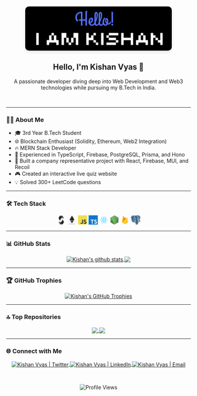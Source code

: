 <p align="center">
  <a href="https://github.com/Kishan-Vyas">
    <img height="120px" style="object-fit: cover; border-radius: 10px; box-shadow: 0px 4px 10px rgba(0,0,0,0.1);" alt="Hello, I'm Kishan Vyas" src="/github background 2.png" />
  </a>
</p>

<h2 align="center">Hello, I'm Kishan Vyas 👋</h2>
<p align="center">
  A passionate developer diving deep into Web Development and Web3 technologies while pursuing my B.Tech in India.
</p>

<br />

---

### 👨‍💻 About Me

- 🎓 3rd Year B.Tech Student
- 🌐 Blockchain Enthusiast (Solidity, Ethereum, Web2 Integration)
- 🔥 MERN Stack Developer
- 💼 Experienced in TypeScript, Firebase, PostgreSQL, Prisma, and Hono
- 🚀 Built a company representative project with React, Firebase, MUI, and Recoil
- 🎮 Created an interactive live quiz website
- 💡 Solved 300+ LeetCode questions

---

### 🛠️ Tech Stack

<p align="center">
  <code><img height="25" alt="solidity" src="https://raw.githubusercontent.com/github/explore/main/topics/solidity/solidity.png"></code>
  <code><img height="25" alt="ethereum" src="https://raw.githubusercontent.com/github/explore/main/topics/ethereum/ethereum.png"></code>
  <code><img height="25" alt="javascript" src="https://raw.githubusercontent.com/github/explore/main/topics/javascript/javascript.png"></code>
  <code><img height="25" alt="typescript" src="https://raw.githubusercontent.com/github/explore/main/topics/typescript/typescript.png"></code>
  <code><img height="25" alt="react" src="https://raw.githubusercontent.com/github/explore/main/topics/react/react.png"></code>
  <code><img height="25" alt="nodejs" src="https://raw.githubusercontent.com/github/explore/main/topics/nodejs/nodejs.png"></code>
  <code><img height="25" alt="firebase" src="https://raw.githubusercontent.com/github/explore/main/topics/firebase/firebase.png"></code>
  <code><img height="25" alt="postgresql" src="https://raw.githubusercontent.com/github/explore/main/topics/postgresql/postgresql.png"></code>
</p>

---

### 📊 GitHub Stats

<p align="center">
  <a href="https://github.com/Kishan-Vyas/github-readme-stats">
    <img align="center" width="48%"  src="https://github-readme-stats.vercel.app/api?username=Kishan-Vyas&show_icons=true&include_all_commits=true&theme=radical&hide_border=true" alt="Kishan's github stats" />
  </a>
  <a href="https://github.com/Kishan-Vyas/github-readme-stats">
    <img align="center" width="48%" src="https://github-readme-stats.vercel.app/api/top-langs/?username=Kishan-Vyas&layout=compact&theme=radical&hide_border=true" />
  </a>
</p>

---

### 🏆 GitHub Trophies

<p align="center">
  <a href="https://github.com/ryo-ma/github-profile-trophy">
    <img align="center" src="https://github-profile-trophy.vercel.app/?username=Kishan-Vyas&theme=radical&no-frame=true&row=1&column=6" alt="Kishan's GitHub Trophies" />
  </a>
</p>

---

### 🔝 Top Repositories

<p align="center">
  <a href="https://github.com/Kishan-Vyas/Blog-Website">
    <img align="center" src="https://github-readme-stats.vercel.app/api/pin/?username=Kishan-Vyas&repo=blogit&theme=radical" />
  </a>
  <a href="https://github.com/Kishan-Vyas/quiztical">
    <img align="center" src="https://github-readme-stats.vercel.app/api/pin/?username=Kishan-Vyas&repo=quiztical&theme=radical" />
  </a>
</p>

---

### 🌐 Connect with Me

<p align="center">
  <a href="https://twitter.com/your_twitter_handle">
    <img align="center" alt="Kishan Vyas | Twitter" width="24px" src="https://raw.githubusercontent.com/anuraghazra/anuraghazra/master/assets/twitter.svg" />
  </a>
  <a href="https://www.linkedin.com/in/your_linkedin_handle/">
    <img align="center" alt="Kishan Vyas | LinkedIn" width="24px" src="https://upload.wikimedia.org/wikipedia/commons/c/ca/LinkedIn_logo_initials.png" />
  </a>
  <a href="mailto:your_email@gmail.com">
    <img align="center" alt="Kishan Vyas | Email" width="24px" src="https://upload.wikimedia.org/wikipedia/commons/4/4e/Gmail_Icon.png" />
  </a>
</p>


<br />

<p align="center">
  <img src="https://komarev.com/ghpvc/?username=Kishan-Vyas&style=flat-square&color=blue" alt="Profile Views" />
</p>
